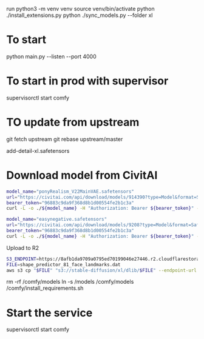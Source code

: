 run
python3 -m venv venv
source venv/bin/activate
python ./install_extensions.py
python ./sync_models.py --folder xl

# To start
python main.py --listen --port 4000


# To start in prod with supervisor
supervisorctl start comfy

# TO update from upstream
git fetch upstream
 git rebase upstream/master


add-detail-xl.safetensors


 # Download model from CivitAI
```sh 
model_name="ponyRealism_V22MainVAE.safetensors"
url="https://civitai.com/api/download/models/914390?type=Model&format=SafeTensor&size=full&fp=fp16"
bearer_token="96883c9da9f368d8b1d00554fe2b1c3a"
curl -L -o ./${model_name} -H "Authorization: Bearer ${bearer_token}" -X GET ${url}
```

```sh 
model_name="easynegative.safetensors"
url="https://civitai.com/api/download/models/9208?type=Model&format=SafeTensor&size=full&fp=fp16"
bearer_token="96883c9da9f368d8b1d00554fe2b1c3a"
curl -L -o ./${model_name} -H "Authorization: Bearer ${bearer_token}" -X GET ${url}
```


Upload to R2

```sh
S3_ENDPOINT=https://8afb1da9709a0795ed70199046e27446.r2.cloudflarestorage.com
FILE=shape_predictor_81_face_landmarks.dat
aws s3 cp "$FILE" "s3://stable-diffusion/xl/dlib/$FILE" --endpoint-url $S3_ENDPOINT
```




rm -rf /comfy/models
ln -s /models /comfy/models
/comfy/install_requirements.sh


# Start the service
supervisorctl start comfy